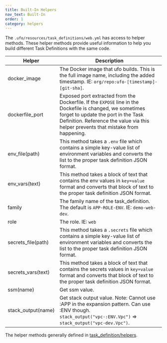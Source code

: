 ```yaml
---
title: Built-In Helpers
nav_text: Built-In
order: 1
category: helpers
---
```


The `.ufo/resources/task_definitions/web.yml` has access to helper methods. These helper methods provide useful information to help you build different Task Definitions with the same code.

Helper  | Description
------------- | -------------
docker_image | The Docker image that ufo builds. This is the full image name, including the added timestamp. IE: `org/repo:ufo-[timestamp]-[git-sha]`.
dockerfile\_port | Exposed port extracted from the Dockerfile. If the `EXPOSE` line in the Dockefile is changed, we sometimes forget to update the port in the Task Definition.  Reference the value via this helper prevents that mistake from happening.
env_file(path) | This method takes a `.env` file which contains a simple key-value list of environment variables and converts the list to the proper task definition JSON format.
env_vars(text) | This method takes a block of text that contains the env values in `key=value` format and converts that block of text to the proper task definition JSON format.
family | The family name of the task_definition. The default is `APP-ROLE-ENV`. IE: `demo-web-dev`.
role | The role. IE: `web`
secrets_file(path) | This method takes a `.secrets` file which contains a simple key-value list of environment variables and converts the list to the proper task definition JSON format.
secrets_vars(text) | This method takes a block of text that contains the secrets values in `key=value` format and converts that block of text to the proper task definition JSON format.
ssm(name) | Get ssm value.
stack_output(name) | Get stack output value. Note: Cannot use :APP in the expansion pattern. Can use :ENV though. `stack_output("vpc-:ENV.Vpc")` => `stack_output("vpc-dev.Vpc")`.

The helper methods generally defined in [task_definition/helpers](https://github.com/tongueroo/ufo/blob/master/lib/ufo/task_definition/helpers).
